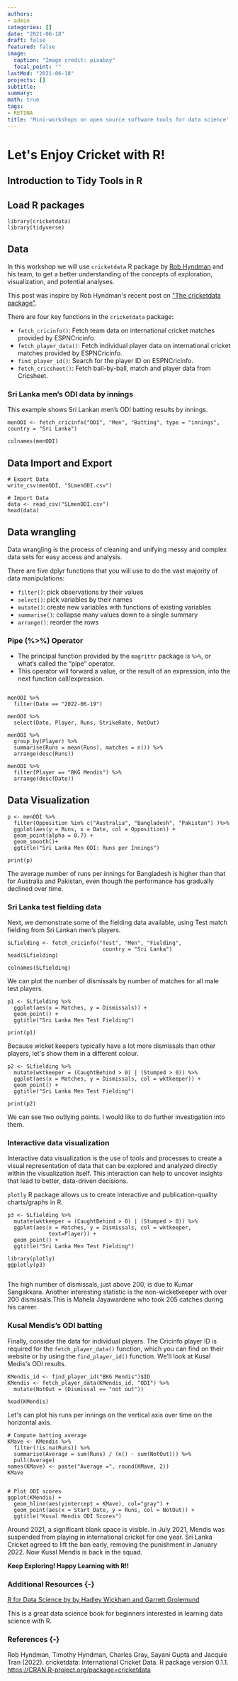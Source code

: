 ```yaml
---
authors:
- admin
categories: []
date: "2021-06-18"
draft: false
featured: false
image:
  caption: "Image credit: pixabay"
  focal_point: ""
lastMod: "2021-06-18"
projects: []
subtitle: 
summary: 
math: true
tags: 
- RETINA
title: 'Mini-workshops on open source software tools for data science'
---
```


# Let's Enjoy Cricket with R!

## Introduction to Tidy Tools in R

##  Load R packages

```{r}
library(cricketdata)
library(tidyverse)
```

## Data

In this workshop we will use `cricketdata` R package by [Rob Hyndman](https://robjhyndman.com/hyndsight/cricketdata/) and his team,  to get a better understanding of the concepts of exploration, visualization, and potential analyses. 

This post was inspire by Rob Hyndman's recent post on ["The cricketdata package"](https://robjhyndman.com/hyndsight/cricketdata/).

There are four key functions in the `cricketdata` package:

  - `fetch_cricinfo()`: Fetch team data on international cricket matches provided by ESPNCricinfo.
  - `fetch_player_data()`: Fetch individual player data on international cricket matches provided by ESPNCricinfo.
  - `find_player_id()`: Search for the player ID on ESPNCricinfo.
  - `fetch_cricsheet()`: Fetch ball-by-ball, match and player data from Cricsheet.
  
### Sri Lanka men’s ODI data by innings

This example shows Sri Lankan men’s ODI batting results by innings.

```{r}
menODI <- fetch_cricinfo("ODI", "Men", "Batting", type = "innings", country = "Sri Lanka")

colnames(menODI)
```

## Data Import and Export

```{r}
# Export Data
write_csv(menODI, "SLmenODI.csv")
```


```{r}
# Import Data
data <- read_csv("SLmenODI.csv")
head(data)
```

## Data wrangling

Data wrangling is the process of cleaning and unifying messy and complex data sets for easy access and analysis.

There are five dplyr functions that you will use to do the vast majority of data manipulations:

 - `filter()`: pick observations by their values
 - `select()`: pick variables by their names
 - `mutate()`: create new variables with functions of existing variables
 - `summarise()`: collapse many values down to a single summary
 - `arrange()`: reorder the rows


### Pipe (%>%) Operator

 - The principal function provided by the `magrittr` package is `%>%`, or what’s called the “pipe” operator. 
 - This operator will forward a value, or the result of an expression, into the next function call/expression. 

```{r}

menODI %>%
  filter(Date == "2022-06-19")
```

```{r}
menODI %>%
  select(Date, Player, Runs, StrikeRate, NotOut)
```


```{r}
menODI %>%
  group_by(Player) %>%
  summarise(Runs = mean(Runs), matches = n()) %>%
  arrange(desc(Runs))
```

```{r}
menODI %>% 
  filter(Player == "BKG Mendis") %>% 
  arrange(desc(Date))
```

## Data Visualization

```{r}
p <- menODI %>%
  filter(Opposition %in% c("Australia", "Bangladesh", "Pakistan") )%>%
  ggplot(aes(y = Runs, x = Date, col = Opposition)) +
  geom_point(alpha = 0.7) +
  geom_smooth()+
  ggtitle("Sri Lanka Men ODI: Runs per Innings")
  
print(p) 
```


The average number of runs per innings for Bangladesh is higher than that for Australia and Pakistan, even though the performance has gradually declined over time.

### Sri Lanka test fielding data

Next, we demonstrate some of the fielding data available, using Test match fielding from Sri Lankan men’s players.

```{r}
SLfielding <- fetch_cricinfo("Test", "Men", "Fielding", 
                              country = "Sri Lanka")
head(SLfielding)

colnames(SLfielding)
```

We can plot the number of dismissals by number of matches for all male test players. 

```{r}
p1 <- SLfielding %>%
  ggplot(aes(x = Matches, y = Dismissals)) +
  geom_point() +
  ggtitle("Sri Lanka Men Test Fielding")

print(p1)
```


Because wicket keepers typically have a lot more dismissals than other players, let's show them in a different colour.


```{r}
p2 <- SLfielding %>%
  mutate(wktkeeper = (CaughtBehind > 0) | (Stumped > 0)) %>%
  ggplot(aes(x = Matches, y = Dismissals, col = wktkeeper)) +
  geom_point() +
  ggtitle("Sri Lanka Men Test Fielding")

print(p2)
```

We can see two outlying points. I would like to do further investigation into them.

### Interactive data visualization

Interactive data visualization is the use of tools and processes to create a visual representation of data that can be explored and analyzed directly within the visualization itself. This interaction can help to uncover insights that lead to better, data-driven decisions.

`plotly` R package allows us to create interactive and publication-quality charts/graphs in R. 

```{r}
p3 <- SLfielding %>%
  mutate(wktkeeper = (CaughtBehind > 0) | (Stumped > 0)) %>%
  ggplot(aes(x = Matches, y = Dismissals, col = wktkeeper,
             text=Player)) +
  geom_point() +
  ggtitle("Sri Lanka Men Test Fielding")

library(plotly)
ggplotly(p3)


```

The high number of dismissals, just above 200, is due to Kumar Sangakkara. Another interesting statistic is the non-wicketkeeper with over 200 dismissals.This is Mahela Jayawardene who took 205 catches during his career.

### Kusal Mendis’s ODI batting

Finally, consider the data for individual players. The Cricinfo player ID is required for the `fetch_player_data()` function, which you can find on their website or by using the `find_player_id()` function. We'll look at Kusal Medis's ODI results.

```{r}
KMendis_id <- find_player_id("BKG Mendis")$ID
KMendis <- fetch_player_data(KMendis_id, "ODI") %>%
  mutate(NotOut = (Dismissal == "not out"))

head(KMendis)
```

Let's can plot his runs per innings on the vertical axis over time on the horizontal axis.

```{r}
# Compute batting average
KMave <- KMendis %>%
  filter(!is.na(Runs)) %>%
  summarise(Average = sum(Runs) / (n() - sum(NotOut))) %>%
  pull(Average)
names(KMave) <- paste("Average =", round(KMave, 2))
KMave


# Plot ODI scores
ggplot(KMendis) +
  geom_hline(aes(yintercept = KMave), col="gray") +
  geom_point(aes(x = Start_Date, y = Runs, col = NotOut)) +
  ggtitle("Kusal Mendis ODI Scores") 
```

Around 2021, a significant blank space is visible. In July 2021, Mendis was suspended from playing in international cricket for one year. Sri Lanka Cricket agreed to lift the ban early, removing the punishment in January 2022. Now Kusal Mendis is back in the squad.


**Keep Exploring! Happy Learning with R!!**

### Additional Resources {-}

[R for Data Science by by Hadley Wickham and Garrett Grolemund](https://r4ds.had.co.nz/)

This is a great data science book for beginners interested in learning data science with R.

### References {-}

Rob Hyndman, Timothy Hyndman, Charles Gray, Sayani Gupta and Jacquie Tran (2022). cricketdata: International Cricket Data. R package version 0.1.1. https://CRAN.R-project.org/package=cricketdata